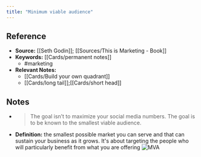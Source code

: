 ```yaml
---
title: "Minimum viable audience"
---
```

## Reference
- **Source:** [[Seth Godin]]; [[Sources/This is Marketing - Book]]
- **Keywords:** [[Cards/permanent notes]]
	- #marketing
- **Relevant Notes:**
	- [[Cards/Build your own quadrant]]
	- [[Cards/long tail]];[[Cards/short head]]
## Notes
- > The goal isn’t to maximize your social media numbers. The goal is to be known to the smallest viable audience.
- **Definition:** the smallest possible market you can serve and that can sustain your business as it grows. It's about targeting the people who will particularly benefit from what you are offering
![MVA](https://guerric.co.uk/wp-content/uploads/2018/12/minimum-viable-audience-definition.png)